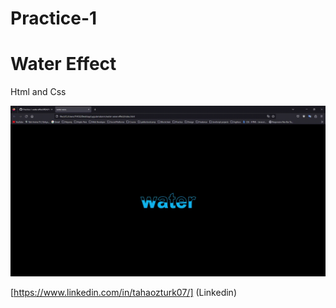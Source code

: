 # Practice-1
# Water Effect

Html and Css

![Alt Text](watereffect.gif)

[https://www.linkedin.com/in/tahaozturk07/] (Linkedin)


